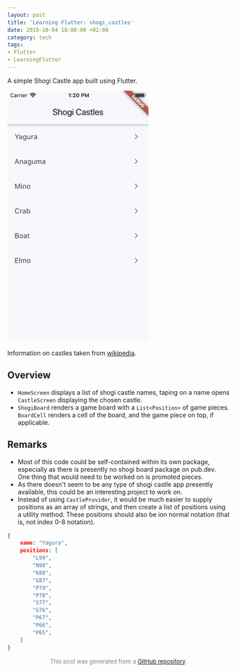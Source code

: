 ```yaml
---
layout: post
title: 'Learning Flutter: shogi_castles'
date: 2019-10-04 18:00:00 +02:00
category: tech
tags:
- Flutter
- LearningFlutter
---
```


A simple Shogi Castle app built using Flutter.

![](https://raw.githubusercontent.com/defuncart/learning-flutter/master/shogi_castles/_screenshots/01.gif)

Information on castles taken from [wikipedia](https://en.wikipedia.org/wiki/Castle_(shogi)).

## Overview

- `HomeScreen` displays a list of shogi castle names, taping on a name opens `CastleScreen` displaying the chosen castle.
- `ShogiBoard` renders a game board with a `List<Position>` of game pieces. `BoardCell` renders a cell of the board, and the game piece on top, if applicable.

## Remarks

- Most of this code could be self-contained within its own package, especially as there is presently no shogi board package on pub.dev. One thing that would need to be worked on is promoted pieces.
- As there doesn't seem to be any type of shogi castle app presently available, this could be an interesting project to work on.
- Instead of using `CastleProvider`, it would be much easier to supply positions as an array of strings, and then create a list of positions using a utility method. These positions should also be ion normal notation (that is, not index 0-8 notation).
```json
{
    name: "Yagura",
    positions: [
        "L99",
        "N98",
        "K88",
        "G87",
        "P79",
        "P78",
        "S77",
        "G76",
        "P67",
        "P66",
        "P65",
    ]
}
```


<p align="center"><font size="-1" color="#828282">This post was generated from a <a href="https://github.com/defuncart/learning-flutter/tree/master/shogi_castles">GitHub repository</a>.</font></p>
